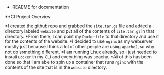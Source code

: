 * README for documentation

**CI Project Overview

*I created the github repo and grabbed the `site.tar.gz` file and added a directory labeled
`website` and put all of the contents of `site.tar.gz` in that directory.
*From there, I can point my `Dockerfile` to that directory and use it for the contents of the website.
*I decided to use `nginx` as my webserver mostly just because I think a lot of other people are using `apache2`, so why not do something different.
*I am running Linux already, so I just needed to install `Docker` in my CLI and everything was peachy.
*All of this has been done so that I am able to spin up a container that runs `nginx` with the contents of the site that is in the `website` directory.

